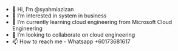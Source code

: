 - 👋 Hi, I’m @syahmiazizan
- 👀 I’m interested in system in business
- 🌱 I’m currently learning cloud engineering from Microsoft Cloud Engineering
- 💞️ I’m looking to collaborate on cloud engineering
- 📫 How to reach me - Whatsapp +60173681617

